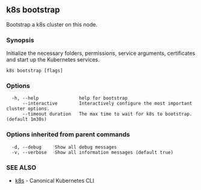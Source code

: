 ## k8s bootstrap

Bootstrap a k8s cluster on this node.

### Synopsis

Initialize the necessary folders, permissions, service arguments, certificates and start up the Kubernetes services.

```
k8s bootstrap [flags]
```

### Options

```
  -h, --help               help for bootstrap
      --interactive        Interactively configure the most important cluster options.
      --timeout duration   The max time to wait for k8s to bootstrap. (default 1m30s)
```

### Options inherited from parent commands

```
  -d, --debug     Show all debug messages
  -v, --verbose   Show all information messages (default true)
```

### SEE ALSO

* [k8s](k8s.md)	 - Canonical Kubernetes CLI

